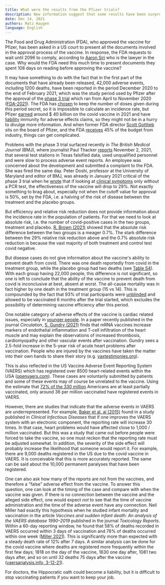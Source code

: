 ```yaml
---
title: What were the results from the Pfizer trials?
description: New information suggest that some results have been surpressed. 
date: Dec 14, 2021
authors: Matz Haugen
language: English
---
```


The Food and Drug Administration (FDA), who approved the vaccine for Pfizer, has been asked in a US court to present all the documents involved in the approval process of the vaccine. In response, the FDA requests to wait until 2096 to comply, according to [Aaron Siri](https://aaronsiri.substack.com/p/fda-doubles-down-asks-federal-judge) who is the lawyer in the case. Why would the FDA need this much time to present documents they spent 108 days on reading before approving the vaccine?


It may have something to do with the fact that in the first part of the documents that have already been released, 42,000 adverse events, including 1200 deaths, have been reported in the period December 2020 to the end of February 2021, which was the study period used by Pfizer after the approval of the [phase 3 trial](https://www.fda.gov/media/144245/download#page=1) which ran from April to November 2020 ([FDA-2021](https://phmpt.org/wp-content/uploads/2021/11/5.3.6-postmarketing-experience.pdf)). The FDA has [chosen](https://trialsitenews.com/fdas-forced-hand-drops-pfizers-bombshell-safety-document/) to keep the number of doses given during this period secret, so it is impossible to calculate an incidence rate, but Pfizer [earned](https://www.fool.com/investing/2021/07/13/covid-19-vaccines-how-much-revenue-in-2021/) around $ 40 billion on the covid vaccine in 2021 and have [liability](https://aaronsiri.substack.com/p/covid-19-vaccine-manufacturers-can) immunity for adverse effects claims, so they might not be in a hurry to divulge more information. And when former FDA director [Scott Gottlieb](https://www.pfizer.com/people/leadership/board-of-directors/scott_gottlieb-md) sits on the board of Pfizer, and the FDA [receives](https://www.fda.gov/about-fda/fda-basics/fact-sheet-fda-glance) 45% of the budget from industry, things can get complicated. 

Problems with the phase 3 trial surfaced recently in *The British Medical Journal* (BMJ), where journalist Paul Thacker [reports](https://www.bmj.com/content/375/bmj.n2635) November 2, 2021, that several test stations in Texas falsified data, used unqualified personnel and were slow to process adverse event reports. An employee was concerned about the development and submitted a complaint to the FDA. She was fired the same day. Peter Doshi, professor at the University of Maryland and editor of BMJ, was already in January 2021 critical of the phase 3 trial when he [wrote](https://blogs.bmj.com/bmj/2021/01/04/peter-doshi-pfizer-and-modernas-95-effective-vaccines-we-need-more-details-and-the-raw-data/) that if looking at [clinical symptoms](https://www.fda.gov/media/144245/download#page=42) only without a PCR test, the effectiveness of the vaccine will drop to 29%. Not exactly something to brag about, especially not when the cutoff value for approval is 50%, set by the FDA, i.e. a halving of the risk of disease between the treatment and the placebo groups. 

But efficiency and relative risk reduction does not provide information about the incidence rate in the population of patients. For that we need to look at absolute risk, i.e. the number of covid-positive cases in the two groups, treatment and placebo. [R. Brown (2021)](https://pubmed.ncbi.nlm.nih.gov/33652582/) showed that the absolute risk difference between the two groups is a meager 0.7%. The stark difference between the 29% relative risk reduction above and the 0.7% absolute risk reduction is because the vast majority of both treatment and control test covid negative. 

But disease cases do not give information about the vaccine's ability to prevent death from covid. There was one death reportedly from covid in the treatment group, while the placebo group had two deaths (see [Table S4](https://bit.ly/3H6XSPP)). With each group having 22,000 people, this difference is not significant, so one is left to conclude that the ability of the vaccine to prevent death from covid is inconclusive at best, absent at worst. The all-cause mortality was in fact higher by one death in the treatment group (15 vs 14). This is compounded by the fact that 93% of trial participants were [unblinded](https://blogs.bmj.com/bmj/2021/08/23/does-the-fda-think-these-data-justify-the-first-full-approval-of-a-covid-19-vaccine/) and allowed to be vaccinated 6 months after the trial started, which excludes the possibility of determining vaccine efficiency after this period.

One notable category of adverse effects of the vaccine is cardiac related issues, especially in [younger people](https://openvaers.com/covid-data/myo-pericarditis). In a paper recently published in the journal *Circulation*, [S. Gundry (2021)](https://www.ahajournals.org/doi/10.1161/circ.144.suppl_1.10712) finds that mRNA vaccines increase markers of endothelial inflammation and T-cell infiltration of the heart muscle and may explain the observations of increased thrombosis, cardiomyopathy and other vascular events after vaccination. Gundry sees a 2.5-fold increase in the 5-year risk of acute heart problems after vaccination. People who are injured by the vaccines have taken the matter into their own hands to share their story (e.g. [vaxtestimonies.org](https://vaxtestimonies.org/en/)).

This is also reflected in the US Vaccine Adverse Event Reporting System (VAERS) which has registered over 8500 heart-related events within the USA ([openvaers.com](https://openvaers.com/covid-data)). These cases are voluntarily submitted by patients and some of these events may of course be unrelated to the vaccine. Using the estimate that [72% of the 330 million](https://ourworldindata.org/covid-vaccinations) Americans are at least partially vaccinated, only around 36 per million vaccinated have registered events in VAERS. 

However, there are studies that indicate that the adverse events in VAERS are underrepresented. For example, [Baker et al. al (2015)](https://www.ncbi.nlm.nih.gov/pmc/articles/PMC6642796/) found in a study published in *Clinical Infectious Diseases* that if one improves the VAERS system with an electronic component, the reporting rate will increase 30 times. In that case, heart problems would have affected close to 1,000 / million vaccinated. But this was a study that came out before people were forced to take the vaccine, so one must reckon that the reporting rate must be adjusted somewhat. In addition, the severity of the side effect will probably increase the likelihood that someone would report it. For example, there are 9,000 deaths registered in the US due to the covid vaccine in VAERS. It is conceivable that this is more accurately reported. The same can be said about the 10,000 permanent paralyses that have been registered. 

One can also ask how many of the reports are not from the vaccines, and therefore a "false" adverse effect from the vaccine. To answer this question, one can look at the timing of the case and compare with when the vaccine was given. If there is no connection between the vaccine and the alleged side effect, one would expect *not* to see that the time of vaccine administration and the time of the adverse event have any connection. Neil Miller had exactly this hypothesis when he studied infant mortality and vaccination in the article *Vaccines and sudden infant death: An analysis of the VAERS database 1990–2019* published in the journal *Toxicology Reports*. Within a 60-day reporting window, he found that 58% of deaths recorded in VAERS occurred within 3 days of vaccination and 78% of deaths occurred within one week ([Miller 2021](https://www.sciencedirect.com/science/article/pii/S2214750021001268)). This is significantly more than expected with a steady death rate of 12% after 7 days. A similar analysis can be done for the covid vaccine where deaths are registered more frequently within the first few days; 1818 on the day of the vaccine, 1630 one day after, 1081 two days after, and so on until 32 deaths 75 days after the vaccine ([vaersanalysis.info, 3-12-21](https://vaersanalysis.info/2021/12/11/vaers-summary-for-covid-19-vaccines-through-12-03-2021/)). 

For doctors, the Hippocratic oath could become a liability, but it is difficult to stop vaccinating patients if you want to keep your job.
